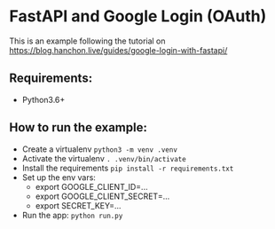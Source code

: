 # FastAPI and Google Login (OAuth)
This is an example following the tutorial on https://blog.hanchon.live/guides/google-login-with-fastapi/

## Requirements:
- Python3.6+

## How to run the example:
- Create a virtualenv `python3 -m venv .venv`
- Activate the virtualenv `. .venv/bin/activate`
- Install the requirements `pip install -r requirements.txt`
- Set up the env vars:
    - export GOOGLE_CLIENT_ID=...
    - export GOOGLE_CLIENT_SECRET=...
    - export SECRET_KEY=...
- Run the app: `python run.py`
